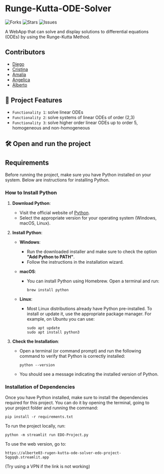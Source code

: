 # Runge-Kutta-ODE-Solver

![Forks](https://img.shields.io/github/forks/DJSixHub/Runge-Kutta-ODE-Solver?style=social)
![Stars](https://img.shields.io/github/stars/DJSixHub/Runge-Kutta-ODE-Solver?style=social)
![Issues](https://img.shields.io/github/issues/DJSixHub/Runge-Kutta-ODE-Solver?style=social)

A WebApp that can solve and display solutions to differential equations (ODEs) by using the Runge-Kutta Method.

## Contributors

- [Diego](https://github.com/DJSixHub)
- [Cristina](https://github.com/Cristinahdzfornaris)
- [Amalia](https://github.com/AmaliaGlezO)
- [Angelica](https://github.com/angemaria25)
- [Alberto](https://github.com/ALbertE03)

## :hammer: Project Features

- `Functionality 1`: solve linear ODEs
- `Functionality 2`: solve systems of linear ODEs of order (2,3)
- `Functionality 3`: solve higher order linear ODEs up to order 5, homogeneous and non-homogeneous

## 🛠️ Open and run the project

## Requirements

Before running the project, make sure you have Python installed on your system. Below are instructions for installing Python.

### How to Install Python

1. **Download Python**:
   - Visit the official website of [Python](https://www.python.org/downloads/).
   - Select the appropriate version for your operating system (Windows, macOS, Linux).

2. **Install Python**:
   - **Windows**:
     - Run the downloaded installer and make sure to check the option **"Add Python to PATH"**.
     - Follow the instructions in the installation wizard.
   - **macOS**:
     - You can install Python using Homebrew. Open a terminal and run:

       ```
       brew install python
       ```

   - **Linux**:
     - Most Linux distributions already have Python pre-installed. To install or update it, use the appropriate package manager. For example, on Ubuntu you can use:

       ```
       sudo apt update
       sudo apt install python3
       ```

3. **Check the Installation**:
   - Open a terminal (or command prompt) and run the following command to verify that Python is correctly installed:

     ```
     python --version
     ```

   - You should see a message indicating the installed version of Python.

### Installation of Dependencies

Once you have Python installed, make sure to install the dependencies required for this project. You can do it by opening the terminal, going to your project folder and running the command:

```
pip install -r requirements.txt
```

To run the project locally, run:
```
python -m streamlit run EDO-Project.py
```
To use the web version, go to:

```
https://alberte03-rugen-kutta-ode-solver-edo-project-5qgqqb.streamlit.app
```
(Try using a VPN if the link is not working)

